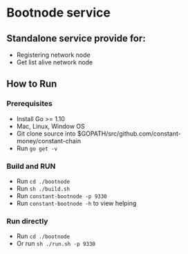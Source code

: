 # Bootnode service
## Standalone service provide for:
- Registering network node
- Get list alive network node

## How to Run
### Prerequisites
- Install Go >= 1.10
- Mac, Linux, Window OS
- Git clone source into $GOPATH/src/github.com/constant-money/constant-chain
- Run `go get -v`
### Build and RUN
- Run `cd ./bootnode`
- Run `sh ./build.sh`
- Run `constant-bootnode -p 9330`
- Run `constant-bootnode -h` to view helping
### Run directly
- Run `cd ./bootnode`
- Or run `sh ./run.sh -p 9330`
